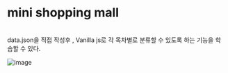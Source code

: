 # mini shopping mall 
<br>
data.json을 직접 작성후 , Vanilla js로 각 목차별로 분류할 수 있도록 하는 기능을 학습할 수 있다. 


![image](https://user-images.githubusercontent.com/98737388/211738368-af7c7fbe-7f10-43e5-b35d-c0f36c76c6fe.png)
